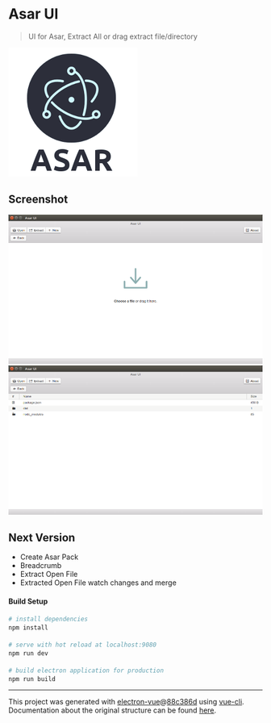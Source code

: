 # Asar UI

> UI for Asar, Extract All or drag extract file/directory

![Asar UI](build/icons/256x256.png)

## Screenshot

![1](build/images/1.png)
![2](build/images/2.png)

## Next Version
* Create Asar Pack
* Breadcrumb
* Extract Open File
* Extracted Open File watch changes and merge

#### Build Setup

``` bash
# install dependencies
npm install

# serve with hot reload at localhost:9080
npm run dev

# build electron application for production
npm run build


```

---

This project was generated with [electron-vue](https://github.com/SimulatedGREG/electron-vue)@[88c386d](https://github.com/SimulatedGREG/electron-vue/tree/88c386d59c5f0b17046afc6adc7fa1170e85c6b8) using [vue-cli](https://github.com/vuejs/vue-cli). Documentation about the original structure can be found [here](https://simulatedgreg.gitbooks.io/electron-vue/content/index.html).
